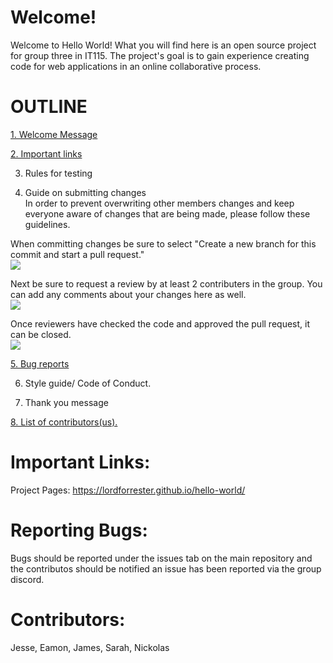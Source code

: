 # <a name="welcome">Welcome!</a> <br>
Welcome to Hello World! What you will find here is an open source project for group three in IT115. The project's goal is to gain experience creating code for web applications in an online collaborative process.

# OUTLINE

[1. Welcome Message](#welcome)

[2. Important links](#importantLinks)

3. Rules for testing

4. Guide on submitting changes <br>
In order to prevent overwriting other members changes and keep everyone aware of changes that are being made, please follow these guidelines. <br>
  
  When committing changes be sure to select "Create a new branch for this commit and start a pull request." <br>
  <img src="https://i.imgur.com/Cc4ia6E.png"><br>
  
  Next be sure to request a review by at least 2 contributers in the group. You can add any comments about your changes here as well. <br>
  <img src="https://i.imgur.com/AosVxau.png"><br>
  
  Once reviewers have checked the code and approved the pull request, it can be closed. <br>
  <img src="https://i.imgur.com/sPqOGA5.png"><br>

[5.  Bug reports](#reportingBugs)

6. Style guide/ Code of Conduct.

7. Thank you message

[8. List of contributors(us).](#contributors)

# <a name="importantLinks">Important Links:</a><br>
Project Pages: https://lordforrester.github.io/hello-world/

# <a name="reportingBugs">Reporting Bugs:</a> <br>
Bugs should be reported under the issues tab on the main repository and the contributos should be notified an issue has been reported via the group discord.

# <a name="contributors">Contributors:</a> <br>
Jesse, Eamon, James, Sarah, Nickolas
